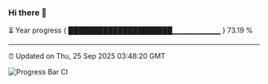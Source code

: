 ### Hi there 👋

⏳ Year progress { █████████████████████▁▁▁▁▁▁▁▁▁ } 73.19 %

---

⏰ Updated on Thu, 25 Sep 2025 03:48:20 GMT

![Progress Bar CI](https://github.com/IshwaranRudhara/GIT-ACTION/workflows/Progress%20Bar%20CI/badge.svg)
